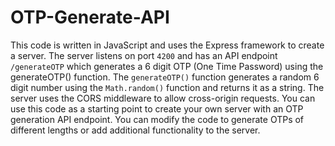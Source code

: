 # OTP-Generate-API

This code is written in JavaScript and uses the Express framework to create a server. The server listens on port `4200` and has an API endpoint `/generateOTP` which generates a 6 digit OTP (One Time Password) using the generateOTP() function.
The `generateOTP()` function generates a random 6 digit number using the `Math.random()` function and returns it as a string. The server uses the CORS middleware to allow cross-origin requests.
You can use this code as a starting point to create your own server with an OTP generation API endpoint. 
You can modify the code to generate OTPs of different lengths or add additional functionality to the server.
